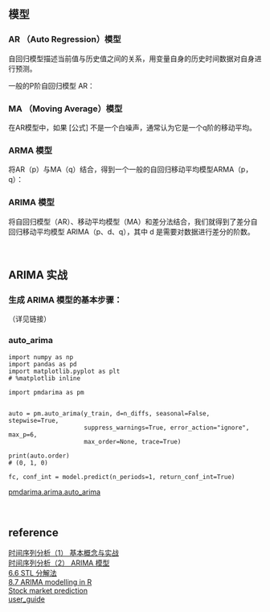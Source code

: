 ## 模型
### AR （Auto Regression）模型
自回归模型描述当前值与历史值之间的关系，用变量自身的历史时间数据对自身进行预测。

一般的P阶自回归模型 AR：
### MA （Moving Average）模型
在AR模型中，如果 [公式] 不是一个白噪声，通常认为它是一个q阶的移动平均。
### ARMA 模型
将AR（p）与MA（q）结合，得到一个一般的自回归移动平均模型ARMA（p，q）：
### ARIMA 模型
将自回归模型（AR）、移动平均模型（MA）和差分法结合，我们就得到了差分自回归移动平均模型 ARIMA（p、d、q），其中 d 是需要对数据进行差分的阶数。

&nbsp;
## ARIMA 实战
### 生成 ARIMA 模型的基本步骤：
（详见链接）
### auto_arima
```
import numpy as np
import pandas as pd
import matplotlib.pyplot as plt
# %matplotlib inline

import pmdarima as pm


auto = pm.auto_arima(y_train, d=n_diffs, seasonal=False, stepwise=True,
                     suppress_warnings=True, error_action="ignore", max_p=6,
                     max_order=None, trace=True)
                    
print(auto.order)
# (0, 1, 0)

fc, conf_int = model.predict(n_periods=1, return_conf_int=True)
```

[pmdarima.arima.auto_arima](https://alkaline-ml.com/pmdarima/modules/generated/pmdarima.arima.auto_arima.html)

&nbsp;
## reference
[时间序列分析（1） 基本概念与实战](https://zhuanlan.zhihu.com/p/60023855)  
[时间序列分析（2） ARIMA 模型](https://zhuanlan.zhihu.com/p/60648709)  
[6.6 STL 分解法](https://otexts.com/fppcn/stl.html)   
[8.7 ARIMA modelling in R](https://otexts.com/fpp2/arima-r.html)   
[Stock market prediction](https://alkaline-ml.com/pmdarima/usecases/stocks.html)   
[user_guide](https://alkaline-ml.com/pmdarima/user_guide.html)
